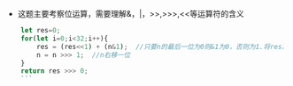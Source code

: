 * 这题主要考察位运算，需要理解&，|，>>,>>>,<<等运算符的含义
```js
    let res=0;
    for(let i=0;i<32;i++){
        res = (res<<1) + (n&1);  //只要n的最后一位为0则&1为0，否则为1.将res左移一位然后加上最后一个值
        n = n >>> 1;  //n右移一位
    }
    return res >>> 0;
    ```
